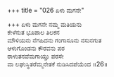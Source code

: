 +++
title = "026 ಏಳು ಮಗನೇ"

+++
ಏಳು ಮಗನೇ ನಮ್ಮ ಮತಿಯನು  
ಕೇಳೆನುತ ಭೂಪಾಲ ತಿಲಕನ  
ಮೌಳಿಯನು ನೆಗಹಿದನು ಗಂಗಾಸೂನು ನಸುನಗುತ  
ಆಳುಗೊಂಡನು ಕೌರವನು ಪರ  
ರಾಳುತನವೆಮಗಾಯ್ತು ಪರಸೇ  
ವಾ ಲಘುಸ್ಥಿತರೆಮ್ಮನೇತಕೆ ನುಡಿಸಿದಪೆಯೆಂದ    ॥26॥
